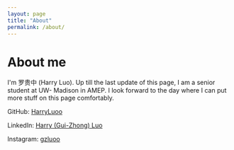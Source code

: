 ```yaml
---
layout: page
title: "About"
permalink: /about/
---
```


# About me

I'm 罗贵中 (Harry Luo). Up till the last update of this page, I am a senior student at UW- Madison in AMEP. I look forward to the day where I can put more stuff on this page comfortably.



GitHub: [HarryLuoo](https://github.com/HarryLuoo)

LinkedIn: [Harry (Gui-Zhong) Luo](https://www.linkedin.com/in/gzluo/)

Instagram: [gzluoo](https://www.instagram.com/gzluoo/)